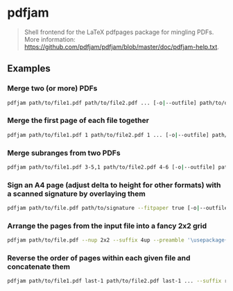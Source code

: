 # pdfjam

> Shell frontend for the LaTeX pdfpages package for mingling PDFs. More information: <https://github.com/pdfjam/pdfjam/blob/master/doc/pdfjam-help.txt>.

## Examples

### Merge two (or more) PDFs

```bash
pdfjam path/to/file1.pdf path/to/file2.pdf ... [-o|--outfile] path/to/output_file.pdf
```

### Merge the first page of each file together

```bash
pdfjam path/to/file1.pdf 1 path/to/file2.pdf 1 ... [-o|--outfile] path/to/output_file.pdf
```

### Merge subranges from two PDFs

```bash
pdfjam path/to/file1.pdf 3-5,1 path/to/file2.pdf 4-6 [-o|--outfile] path/to/output_file.pdf
```

### Sign an A4 page (adjust delta to height for other formats) with a scanned signature by overlaying them

```bash
pdfjam path/to/file.pdf path/to/signature --fitpaper true [-o|--outfile] path/to/signed.pdf --nup "1x2" --delta "0 -842pt"
```

### Arrange the pages from the input file into a fancy 2x2 grid

```bash
pdfjam path/to/file.pdf --nup 2x2 --suffix 4up --preamble '\usepackage{fancyhdr} \pagestyle{fancy}'
```

### Reverse the order of pages within each given file and concatenate them

```bash
pdfjam path/to/file1.pdf last-1 path/to/file2.pdf last-1 ... --suffix reversed
```
